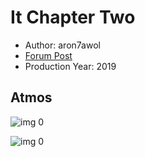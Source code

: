 # It Chapter Two

* Author: aron7awol
* [Forum Post](https://www.avsforum.com/threads/bass-eq-for-filtered-movies.2995212/post-58888316)
* Production Year: 2019

## Atmos

![img 0](https://i.imgur.com/FALKXWF.jpg)

![img 0](https://i.imgur.com/MgFk9YD.png)

